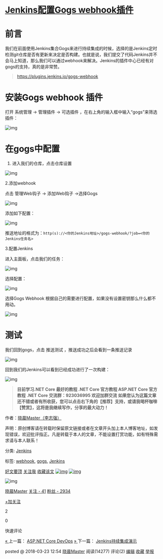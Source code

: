 # [Jenkins配置Gogs webhook插件](https://www.cnblogs.com/stulzq/p/8629720.html)



# 前言

我们在前面使用Jenkins集合Gogs来进行持续集成的时候，选择的是Jenkins定时检测git仓库是否有更新来决定是否构建。也就是说，我们提交了代码Jenkins并不会马上知道，那么我们可以通过webhook来解决。Jenkins的插件中心已经有对gogs的支持，真的是非常赞。

> <https://plugins.jenkins.io/gogs-webhook>

# 安装Gogs webhook 插件

打开 系统管理 -> 管理插件 -> 可选插件 ，在右上角的输入框中输入“gogs”来筛选插件：

![img](https://images2018.cnblogs.com/blog/668104/201803/668104-20180323123620877-1149383690.png)

# 在gogs中配置

1. 进入我们的仓库，点击仓库设置

![img](https://images2018.cnblogs.com/blog/668104/201803/668104-20180323124010192-1728342384.png)

2.添加webhook

点击 管理Web钩子 -> 添加Web钩子 ->选择Gogs

![img](https://images2018.cnblogs.com/blog/668104/201803/668104-20180323124238564-968104769.png)

添加如下配置：

![img](https://images2018.cnblogs.com/blog/668104/201803/668104-20180323124510238-2056032717.png)

推送地址的格式为：`http(s)://<你的Jenkins地址>/gogs-webhook/?job=<你的Jenkins任务名>`

3.配置Jenkins

进入主面板，点击我们的任务：

![img](https://images2018.cnblogs.com/blog/668104/201803/668104-20180323124945286-673566783.png)

选择配置：

![img](https://images2018.cnblogs.com/blog/668104/201803/668104-20180323125006824-679229001.png)

选择Gogs Webhook 根据自己的需要进行配置，如果没有设置密钥那么什么都不用动。

![img](https://images2018.cnblogs.com/blog/668104/201803/668104-20180323125050591-1026292103.png)

# 测试

我们回到gogs，点击 推送测试 ，推送成功之后会看到一条推送记录

![img](https://images2018.cnblogs.com/blog/668104/201803/668104-20180323125152960-591204673.png)

回到我们的Jenkins可以看到已经成功进行了一次构建：

![img](https://images2018.cnblogs.com/blog/668104/201803/668104-20180323125246826-165056931.png)

> **目前学习.NET Core 最好的教程 .NET Core 官方教程 ASP.NET Core 官方教程**
> **.NET Core 交流群：923036995  欢迎加群交流**
> **如果您认为这篇文章还不错或者有所收获，您可以点击右下角的【推荐】支持，或请我喝杯咖啡【赞赏】，这将是我继续写作，分享的最大动力！**

作者：[晓晨Master（李志强）](http://www.cnblogs.com/stulzq)

声明：原创博客请在转载时保留原文链接或者在文章开头加上本人博客地址，如发现错误，欢迎批评指正。凡是转载于本人的文章，不能设置打赏功能，如有特殊需求请与本人联系！



分类: [Jenkins](https://www.cnblogs.com/stulzq/category/1184053.html)

标签: [webhook](https://www.cnblogs.com/stulzq/tag/webhook/), [gogs](https://www.cnblogs.com/stulzq/tag/gogs/), [Jenkins](https://www.cnblogs.com/stulzq/tag/Jenkins/)

[好文要顶](javascript:void(0);) [关注我](javascript:void(0);) [收藏该文](javascript:void(0);) [![img](https://common.cnblogs.com/images/icon_weibo_24.png)](javascript:void(0);) [![img](https://common.cnblogs.com/images/wechat.png)](javascript:void(0);)

![img](https://pic.cnblogs.com/face/668104/20200927202019.png)

[晓晨Master](https://home.cnblogs.com/u/stulzq/)
[关注 - 41](https://home.cnblogs.com/u/stulzq/followees/)
[粉丝 - 2934](https://home.cnblogs.com/u/stulzq/followers/)





[+加关注](javascript:void(0);)

2

0





快速评论



[« ](https://www.cnblogs.com/stulzq/p/8629165.html)上一篇： [ASP.NET Core DevOps](https://www.cnblogs.com/stulzq/p/8629165.html)
[» ](https://www.cnblogs.com/stulzq/p/8629954.html)下一篇： [Jenkins持续集成演示](https://www.cnblogs.com/stulzq/p/8629954.html)

posted @ 2018-03-23 12:54  [晓晨Master](https://www.cnblogs.com/stulzq/)  阅读(14277)  评论(2)  [编辑](https://i.cnblogs.com/EditPosts.aspx?postid=8629720)  [收藏](javascript:void(0))  [举报](javascript:void(0))



